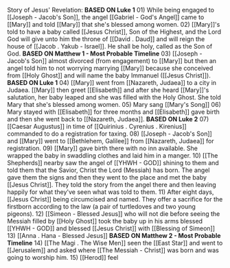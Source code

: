 Story of Jesus' Revelation:
	**BASED ON Luke 1**
	01) While being engaged to [[Joseph - Jacob's Son]], the angel [[Gabriel - God's Angel]] came to [[Mary]] and told [[Mary]] that she's blessed among women.
	02) [[Mary]]'s told to have a baby called [[Jesus Christ]], Son of the Highest, and the Lord God will give unto him the throne of [[David . Daud]] and will reign the house of [[Jacob . Yakub - Israel]]. He shall be holy, called as the Son of God.
	**BASED ON Matthew 1 - Most Probable Timeline**
	03) [[Joseph - Jacob's Son]] almost divorced (from engagement) to [[Mary]] but then an angel told him to not worrying marrying [[Mary]] because she conceived from [[Holy Ghost]] and will name the baby Immanuel ([[Jesus Christ]]).
	**BASED ON Luke 1**
	04) [[Mary]] went from [[Nazareth, Judaea]] to a city in Judaea. [[Mary]] then greet [[Elisabeth]] and after she heard [[Mary]]'s salutation, her baby leaped and she was filled with the Holy Ghost. She told Mary that she's blessed among women.
	05) Mary sang [[Mary's Song]]
	06) Mary stayed with [[Elisabeth]] for three months and [[Elisabeth]] gave birth and then she went back to [[Nazareth, Judaea]].
	**BASED ON Luke 2**	
	07) [[Caesar Augustus]] in time of [[Quirinius . Cyrenius . Kirenius]] commanded to do a registration for taxing. 
	08) [[Joseph - Jacob's Son]] and [[Mary]] went to [[Bethlehem, Galilee]] from [[Nazareth, Judaea]] for registration.
	09) [[Mary]] gave birth there with no inn available. She wrapped the baby in swaddling clothes and laid him in a manger.
	10) [[The Shepherds]] nearby saw the angel of [[YHWH - GOD]] shining to them and told them that the Savior, Christ the Lord (Messiah) has born. The angel gave them the signs and then they went to the place and met the baby [[Jesus Christ]]. They told the story from the angel there and then leaving happily for what they've seen what was told to them.
	11) After eight days, [[Jesus Christ]] being circumcised and named. They offer a sacrifice for the firstborn according to the law (a pair of turtledoves and two young pigeons).
	12) [[Simeon - Blessed Jesus]] who will not die before seeing the Messiah filled by [[Holy Ghost]] took the baby up in his arms blessed [[YHWH - GOD]] and blessed [[Jesus Christ]] with [[Blessing of Simeon]]
	13) [[Anna . Hana - Blessed Jesus]]
	**BASED ON Matthew 2 - Most Probable Timeline**
	14) [[The Magi . The Wise Men]] seen the [[East Star]] and went to [[Jerusalem]] and asked where [[The Messiah - Christ]] was born and was going to worship him.
	15) [[Herod]] feel 